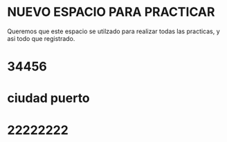 # NUEVO ESPACIO PARA PRACTICAR
Queremos que este espacio se utilzado para realizar todas las practicas, y asi todo que registrado.
# 34456
# ciudad puerto
# 22222222

